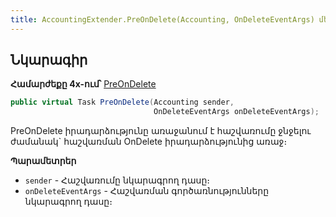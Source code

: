 ```yaml
---
title: AccountingExtender.PreOnDelete(Accounting, OnDeleteEventArgs) մեթոդ
---
```


## Նկարագիր

**Համարժեքը 4x-ում՝** [PreOnDelete](https://armsoft.github.io/as4x-docs/HTM/ProgrGuide/ScriptProcs/AccountingExtenderEvents/PreOnDelete.html)

```c#
public virtual Task PreOnDelete(Accounting sender, 
                                OnDeleteEventArgs onDeleteEventArgs);
```

PreOnDelete իրադարձությունը առաջանում է հաշվառումը ջնջելու ժամանակ` հաշվառման OnDelete իրադարձությունից առաջ։ 

**Պարամետրեր**
* `sender` - Հաշվառումը նկարագրող դասը։
* `onDeleteEventArgs` - Հաշվառման գործառնությունները նկարագրող դասը։
